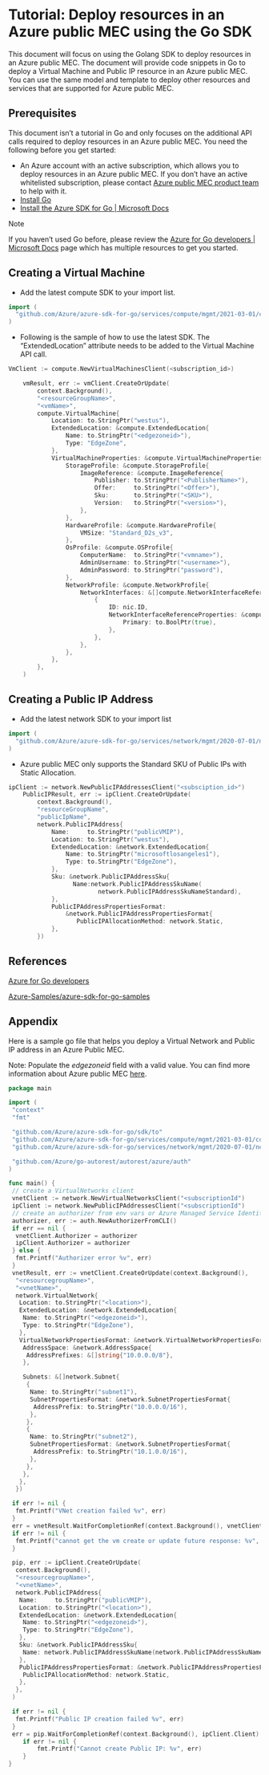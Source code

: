 # Tutorial: Deploy resources in an Azure public MEC using the Go SDK

This document will focus on using the Golang SDK to deploy resources in an Azure public MEC. The document will provide code snippets in Go to deploy a Virtual Machine and Public IP resource in an Azure public MEC. You can use the same model and template to deploy other resources and services that are supported for Azure public MEC.

## Prerequisites

This document isn’t a tutorial in Go and only focuses on the additional API calls required to deploy resources in an Azure public MEC. You need the following before you get started:

- An Azure account with an active subscription, which allows you to deploy resources in an Azure public MEC. If you don’t have an active whitelisted subscription, please contact [Azure public MEC product team](add-link) to help with it.
- [Install Go](https://golang.org/doc/install)
- [Install the Azure SDK for Go | Microsoft Docs](https://docs.microsoft.com/en-us/azure/developer/go/azure-sdk-install)

>[!NOTE]
> If you haven’t used Go before, please review the [Azure for Go developers | Microsoft Docs](https://docs.microsoft.com/en-us/azure/developer/go/) page which has multiple resources to get you started.  

## Creating a Virtual Machine  

- Add the latest compute SDK to your import list.

```go
import ( 
  "github.com/Azure/azure-sdk-for-go/services/compute/mgmt/2021-03-01/compute" 
) 
```

- Following is the sample of how to use the latest SDK.  The “ExtendedLocation” attribute needs to be added to the Virtual Machine API call.

```go
VmClient := compute.NewVirtualMachinesClient(<subscription_id>) 

    vmResult, err := vmClient.CreateOrUpdate( 
        context.Background(), 
        "<resourceGroupName>", 
        "<vmName>", 
        compute.VirtualMachine{ 
            Location: to.StringPtr("westus"), 
            ExtendedLocation: &compute.ExtendedLocation{ 
                Name: to.StringPtr("<edgezoneid>"), 
                Type: "EdgeZone", 
            }, 
            VirtualMachineProperties: &compute.VirtualMachineProperties{ 
                StorageProfile: &compute.StorageProfile{ 
                    ImageReference: &compute.ImageReference{ 
                        Publisher: to.StringPtr("<PublisherName>"),
                        Offer:     to.StringPtr("<Offer>"), 
                        Sku:       to.StringPtr("<SKU>"), 
                        Version:   to.StringPtr("<version>"), 
                    },
                },
                HardwareProfile: &compute.HardwareProfile{ 
                    VMSize: "Standard_D2s_v3", 
                }, 
                OsProfile: &compute.OSProfile{ 
                    ComputerName:  to.StringPtr("<vmname>"), 
                    AdminUsername: to.StringPtr("<username>"),
                    AdminPassword: to.StringPtr("password"), 
                },
                NetworkProfile: &compute.NetworkProfile{ 
                    NetworkInterfaces: &[]compute.NetworkInterfaceReference{ 
                        { 
                            ID: nic.ID, 
                            NetworkInterfaceReferenceProperties: &compute.NetworkInterfaceReferenceProperties{ 
                                Primary: to.BoolPtr(true), 
                            }, 
                        }, 
                    }, 
                }, 
            }, 
        }, 
    ) 
```

## Creating a Public IP Address

- Add the latest network SDK to your import list

```go
import ( 
  "github.com/Azure/azure-sdk-for-go/services/network/mgmt/2020-07-01/network" 
) 
```

- Azure public MEC only supports the Standard SKU of Public IPs with Static Allocation.

```go
ipClient := network.NewPublicIPAddressesClient("<subsciption_id>") 
    PublicIPResult, err := ipClient.CreateOrUpdate( 
        context.Background(), 
        "resourceGroupName", 
        "publicIpName", 
        network.PublicIPAddress{ 
            Name:     to.StringPtr("publicVMIP"), 
            Location: to.StringPtr("westus"), 
            ExtendedLocation: &network.ExtendedLocation{ 
                Name: to.StringPtr("microsoftlosangeles1"), 
                Type: to.StringPtr("EdgeZone"), 
            }, 
            Sku: &network.PublicIPAddressSku{ 
                  Name:network.PublicIPAddressSkuName( 
                         network.PublicIPAddressSkuNameStandard), 
            }, 
            PublicIPAddressPropertiesFormat:  
                &network.PublicIPAddressPropertiesFormat{ 
                   PublicIPAllocationMethod: network.Static, 
            }, 
        }) 
```

## References

[Azure for Go developers](https://docs.microsoft.com/en-us/azure/developer/go/)

[Azure-Samples/azure-sdk-for-go-samples](https://github.com/azure-samples/azure-sdk-for-go-samples)

## Appendix

Here is a sample go file that helps you deploy a Virtual Network and Public IP address in an Azure Public MEC.  

Note: Populate the *edgezoneid* field with a valid value. You can find more information about Azure public MEC [here](add-link).

```go
package main

import (
 "context"
 "fmt"

 "github.com/Azure/azure-sdk-for-go/sdk/to"
 "github.com/Azure/azure-sdk-for-go/services/compute/mgmt/2021-03-01/compute"
 "github.com/Azure/azure-sdk-for-go/services/network/mgmt/2020-07-01/network"

 "github.com/Azure/go-autorest/autorest/azure/auth"
)

func main() {
 // create a VirtualNetworks client
 vnetClient := network.NewVirtualNetworksClient("<subscriptionId")
 ipClient := network.NewPublicIPAddressesClient("<subscriptionId")
 // create an authorizer from env vars or Azure Managed Service Identity
 authorizer, err := auth.NewAuthorizerFromCLI()
 if err == nil {
  vnetClient.Authorizer = authorizer
  ipClient.Authorizer = authorizer
 } else {
  fmt.Printf("Authorizer error %v", err)
 }
 vnetResult, err := vnetClient.CreateOrUpdate(context.Background(),
  "<resourcegroupName>",
  "<vnetName>",
  network.VirtualNetwork{
   Location: to.StringPtr("<location>"),
   ExtendedLocation: &network.ExtendedLocation{
    Name: to.StringPtr("<edgezoneid>"),
    Type: to.StringPtr("EdgeZone"),
   },
   VirtualNetworkPropertiesFormat: &network.VirtualNetworkPropertiesFormat{
    AddressSpace: &network.AddressSpace{
     AddressPrefixes: &[]string{"10.0.0.0/8"},
    },

    Subnets: &[]network.Subnet{
     {
      Name: to.StringPtr("subnet1"),
      SubnetPropertiesFormat: &network.SubnetPropertiesFormat{
       AddressPrefix: to.StringPtr("10.0.0.0/16"),
      },
     },
     {
      Name: to.StringPtr("subnet2"),
      SubnetPropertiesFormat: &network.SubnetPropertiesFormat{
       AddressPrefix: to.StringPtr("10.1.0.0/16"),
      },
     },
    },
   },
  })

 if err != nil {
  fmt.Printf("VNet creation failed %v", err)
 }
 err = vnetResult.WaitForCompletionRef(context.Background(), vnetClient.Client)
 if err != nil {
  fmt.Printf("cannot get the vm create or update future response: %v", err)
 }

 pip, err := ipClient.CreateOrUpdate(
  context.Background(),
  "<resourcegroupName>",
  "<vnetName>",
  network.PublicIPAddress{
   Name:     to.StringPtr("publicVMIP"),
   Location: to.StringPtr("<location>"),
   ExtendedLocation: &network.ExtendedLocation{
    Name: to.StringPtr("<edgezoneid>"),
    Type: to.StringPtr("EdgeZone"),
   },
   Sku: &network.PublicIPAddressSku{
    Name: network.PublicIPAddressSkuName(network.PublicIPAddressSkuNameStandard),
   },
   PublicIPAddressPropertiesFormat: &network.PublicIPAddressPropertiesFormat{
    PublicIPAllocationMethod: network.Static,
   },
  },
 )

 if err != nil {
  fmt.Printf("Public IP creation failed %v", err)
 }
 err = pip.WaitForCompletionRef(context.Background(), ipClient.Client) 
    if err != nil { 
        fmt.Printf("Cannot create Public IP: %v", err) 
    } 
}
```